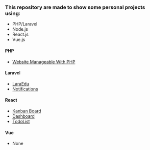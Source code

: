 ### This repository are made to show some personal projects using: 
 - PHP/Laravel
 - Node.js
 - React.js
 - Vue.js

#### PHP
- [Website Manageable With PHP](https://github.com/romulo2735/laravel-projects/tree/main/site-manageable-with-php)

#### Laravel
- [LaraEdu](https://github.com/romulo2735/laravel-projects/tree/main/educational)
- [Notifications](https://github.com/romulo2735/notifications)

#### React
 - [Kanban Board](https://github.com/romulo2735/kanban-board-react)
 - [Dashboard](https://github.com/romulo2735/dashboard-react)
 - [TodoList](https://github.com/romulo2735/todolist-with-reactjs)

#### Vue
 - None
